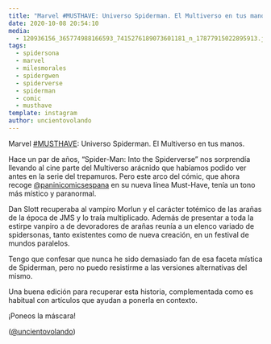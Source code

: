 ```yaml
---
title: "Marvel #MUSTHAVE: Universo Spiderman. El Multiverso en tus manos"
date: 2020-10-08 20:54:10
media: 
  - 120936156_365774988166593_7415276189073601181_n_17877915022895913.jpg
tags: 
  - spidersona
  - marvel
  - milesmorales
  - spidergwen
  - spiderverse
  - spiderman
  - comic
  - musthave
template: instagram
author: uncientovolando
---
```


Marvel [#MUSTHAVE](/tags/musthave): Universo Spiderman. El Multiverso en tus manos.


Hace un par de años, “Spider-Man: Into the Spiderverse” nos sorprendía llevando al cine parte del Multiverso arácnido que habíamos podido ver antes en la serie del trepamuros. Pero este arco del cómic, que ahora recoge [@paninicomicsespana](https://instagram.com/paninicomicsespana) en su nueva línea Must-Have, tenía un tono más místico y paranormal.


Dan Slott recuperaba al vampiro Morlun y el carácter totémico de las arañas de la época de JMS y lo traía multiplicado. Además de presentar a toda la estirpe vanpiro a de devoradores de arañas reunía a un elenco variado de spidersonas, tanto existentes como de nueva creación, en un festival de mundos paralelos.


Tengo que confesar que nunca he sido demasiado fan de esa faceta mística de Spiderman, pero no puedo resistirme a las versiones alternativas del mismo.


Una buena edición para recuperar esta historia, complementada como es habitual con artículos que ayudan a ponerla en contexto.


¡Poneos la máscara!


([@uncientovolando](https://instagram.com/uncientovolando))
